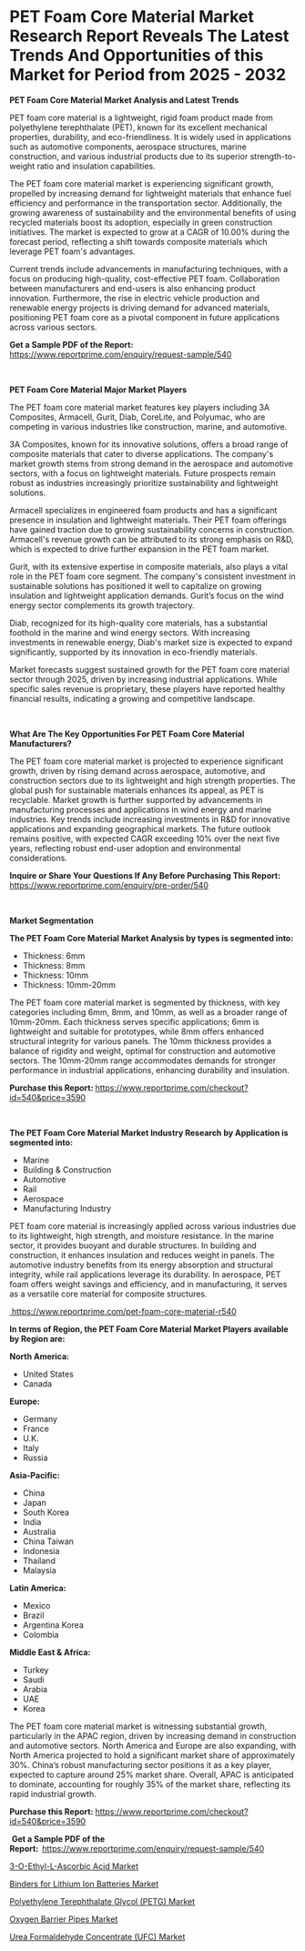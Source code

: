 <p><h1>PET Foam Core Material Market Research Report Reveals The Latest Trends And Opportunities of this Market for Period from 2025 - 2032</h1></p><p><strong>PET Foam Core Material Market Analysis and Latest Trends</strong></p>
<p><p>PET foam core material is a lightweight, rigid foam product made from polyethylene terephthalate (PET), known for its excellent mechanical properties, durability, and eco-friendliness. It is widely used in applications such as automotive components, aerospace structures, marine construction, and various industrial products due to its superior strength-to-weight ratio and insulation capabilities.</p><p>The PET foam core material market is experiencing significant growth, propelled by increasing demand for lightweight materials that enhance fuel efficiency and performance in the transportation sector. Additionally, the growing awareness of sustainability and the environmental benefits of using recycled materials boost its adoption, especially in green construction initiatives. The market is expected to grow at a CAGR of 10.00% during the forecast period, reflecting a shift towards composite materials which leverage PET foam's advantages.</p><p>Current trends include advancements in manufacturing techniques, with a focus on producing high-quality, cost-effective PET foam. Collaboration between manufacturers and end-users is also enhancing product innovation. Furthermore, the rise in electric vehicle production and renewable energy projects is driving demand for advanced materials, positioning PET foam core as a pivotal component in future applications across various sectors.</p></p>
<p><strong>Get a Sample PDF of the Report:&nbsp;</strong> <a href="https://www.reportprime.com/enquiry/request-sample/540?utm_campaign=1845&utm_medium=2&utm_source=Github&utm_content=ia&utm_term=18032025&utm_id=pet-foam-core-material">https://www.reportprime.com/enquiry/request-sample/540</a></p>
<p>&nbsp;</p>
<p><strong>PET Foam Core Material Major Market Players</strong></p>
<p><p>The PET foam core material market features key players including 3A Composites, Armacell, Gurit, Diab, CoreLite, and Polyumac, who are competing in various industries like construction, marine, and automotive.</p><p>3A Composites, known for its innovative solutions, offers a broad range of composite materials that cater to diverse applications. The company's market growth stems from strong demand in the aerospace and automotive sectors, with a focus on lightweight materials. Future prospects remain robust as industries increasingly prioritize sustainability and lightweight solutions.</p><p>Armacell specializes in engineered foam products and has a significant presence in insulation and lightweight materials. Their PET foam offerings have gained traction due to growing sustainability concerns in construction. Armacell's revenue growth can be attributed to its strong emphasis on R&D, which is expected to drive further expansion in the PET foam market.</p><p>Gurit, with its extensive expertise in composite materials, also plays a vital role in the PET foam core segment. The company's consistent investment in sustainable solutions has positioned it well to capitalize on growing insulation and lightweight application demands. Gurit’s focus on the wind energy sector complements its growth trajectory.</p><p>Diab, recognized for its high-quality core materials, has a substantial foothold in the marine and wind energy sectors. With increasing investments in renewable energy, Diab's market size is expected to expand significantly, supported by its innovation in eco-friendly materials.</p><p>Market forecasts suggest sustained growth for the PET foam core material sector through 2025, driven by increasing industrial applications. While specific sales revenue is proprietary, these players have reported healthy financial results, indicating a growing and competitive landscape.</p></p>
<p>&nbsp;</p>
<p><strong>What Are The Key Opportunities For PET Foam Core Material Manufacturers?</strong></p>
<p><p>The PET foam core material market is projected to experience significant growth, driven by rising demand across aerospace, automotive, and construction sectors due to its lightweight and high strength properties. The global push for sustainable materials enhances its appeal, as PET is recyclable. Market growth is further supported by advancements in manufacturing processes and applications in wind energy and marine industries. Key trends include increasing investments in R&D for innovative applications and expanding geographical markets. The future outlook remains positive, with expected CAGR exceeding 10% over the next five years, reflecting robust end-user adoption and environmental considerations.</p></p>
<p><strong>Inquire or Share Your Questions If Any Before Purchasing This Report:</strong> <a href="https://www.reportprime.com/enquiry/pre-order/540?utm_campaign=1845&utm_medium=2&utm_source=Github&utm_content=ia&utm_term=18032025&utm_id=pet-foam-core-material">https://www.reportprime.com/enquiry/pre-order/540</a></p>
<p>&nbsp;</p>
<p><strong>Market Segmentation</strong></p>
<p><strong>The PET Foam Core Material Market Analysis by types is segmented into:</strong></p>
<p><ul><li>Thickness: 6mm</li><li>Thickness: 8mm</li><li>Thickness: 10mm</li><li>Thickness: 10mm-20mm</li></ul></p>
<p><p>The PET foam core material market is segmented by thickness, with key categories including 6mm, 8mm, and 10mm, as well as a broader range of 10mm-20mm. Each thickness serves specific applications; 6mm is lightweight and suitable for prototypes, while 8mm offers enhanced structural integrity for various panels. The 10mm thickness provides a balance of rigidity and weight, optimal for construction and automotive sectors. The 10mm-20mm range accommodates demands for stronger performance in industrial applications, enhancing durability and insulation.</p></p>
<p><strong>Purchase this Report:&nbsp;</strong><a href="https://www.reportprime.com/checkout?id=540&price=3590&utm_campaign=1845&utm_medium=2&utm_source=Github&utm_content=ia&utm_term=18032025&utm_id=pet-foam-core-material">https://www.reportprime.com/checkout?id=540&price=3590</a></p>
<p>&nbsp;</p>
<p><strong>The PET Foam Core Material Market Industry Research by Application is segmented into:</strong></p>
<p><ul><li>Marine</li><li>Building & Construction</li><li>Automotive</li><li>Rail</li><li>Aerospace</li><li>Manufacturing Industry</li></ul></p>
<p><p>PET foam core material is increasingly applied across various industries due to its lightweight, high strength, and moisture resistance. In the marine sector, it provides buoyant and durable structures. In building and construction, it enhances insulation and reduces weight in panels. The automotive industry benefits from its energy absorption and structural integrity, while rail applications leverage its durability. In aerospace, PET foam offers weight savings and efficiency, and in manufacturing, it serves as a versatile core material for composite structures.</p></p>
<p><a href="https://www.reportprime.com/pet-foam-core-material-r540?utm_campaign=1845&utm_medium=2&utm_source=Github&utm_content=ia&utm_term=18032025&utm_id=pet-foam-core-material">&nbsp;https://www.reportprime.com/pet-foam-core-material-r540</a></p>
<p><strong>In terms of Region, the PET Foam Core Material Market Players available by Region are:</strong></p>
<p>
    <p> <strong> North America: </strong>
        <ul>
            <li>United States</li>
            <li>Canada</li>
        </ul>
        </p> 
    <p> <strong> Europe: </strong>
        <ul>
            <li>Germany</li>
            <li>France</li>
            <li>U.K.</li>
            <li>Italy</li>
            <li>Russia</li>
        </ul>
        </p> 
    <p> <strong> Asia-Pacific: </strong>
        <ul>
            <li>China</li>
            <li>Japan</li>
            <li>South Korea</li>
            <li>India</li>
            <li>Australia</li>
            <li>China Taiwan</li>
            <li>Indonesia</li>
            <li>Thailand</li>
            <li>Malaysia</li>
        </ul>
        </p> 
    <p> <strong> Latin America: </strong>
        <ul>
            <li>Mexico</li>
            <li>Brazil</li>
            <li>Argentina Korea</li>
            <li>Colombia</li>
        </ul>
        </p> 
    <p> <strong> Middle East & Africa: </strong>
        <ul>
            <li>Turkey</li>
            <li>Saudi</li>
            <li>Arabia</li>
            <li>UAE</li>
            <li>Korea</li>
        </ul>
    </p>
    </p>
<p><p>The PET foam core material market is witnessing substantial growth, particularly in the APAC region, driven by increasing demand in construction and automotive sectors. North America and Europe are also expanding, with North America projected to hold a significant market share of approximately 30%. China’s robust manufacturing sector positions it as a key player, expected to capture around 25% market share. Overall, APAC is anticipated to dominate, accounting for roughly 35% of the market share, reflecting its rapid industrial growth.</p></p>
<p><strong>Purchase this Report: </strong><a href="https://www.reportprime.com/checkout?id=540&price=3590&utm_campaign=1845&utm_medium=2&utm_source=Github&utm_content=ia&utm_term=18032025&utm_id=pet-foam-core-material">https://www.reportprime.com/checkout?id=540&price=3590</a></p>
<p>&nbsp;<strong>Get a Sample PDF of the Report:&nbsp;&nbsp;</strong><a href="https://www.reportprime.com/enquiry/request-sample/540?utm_campaign=1845&utm_medium=2&utm_source=Github&utm_content=ia&utm_term=18032025&utm_id=pet-foam-core-material">https://www.reportprime.com/enquiry/request-sample/540</a></p>
<p><strong></strong></p>
<p><p><a href="https://github.com/foustzelmsdv/Market-Research-Report-List-1/blob/main/3-o-ethyl-l-ascorbic-acid-market.md?utm_campaign=1845&utm_medium=2&utm_source=Github&utm_content=ia&utm_term=18032025&utm_id=pet-foam-core-material">3-O-Ethyl-L-Ascorbic Acid Market</a></p><p><a href="https://github.com/dickstoscopg/Market-Research-Report-List-1/blob/main/binders-for-lithium-ion-batteries-market.md?utm_campaign=1845&utm_medium=2&utm_source=Github&utm_content=ia&utm_term=18032025&utm_id=pet-foam-core-material">Binders for Lithium Ion Batteries Market</a></p><p><a href="https://github.com/ceranamaduvq/Market-Research-Report-List-1/blob/main/polyethylene-terephthalate-glycol-petg-market.md?utm_campaign=1845&utm_medium=2&utm_source=Github&utm_content=ia&utm_term=18032025&utm_id=pet-foam-core-material">Polyethylene Terephthalate Glycol (PETG) Market</a></p><p><a href="https://github.com/geresalgieaz/Market-Research-Report-List-1/blob/main/oxygen-barrier-pipes-market.md?utm_campaign=1845&utm_medium=2&utm_source=Github&utm_content=ia&utm_term=18032025&utm_id=pet-foam-core-material">Oxygen Barrier Pipes Market</a></p><p><a href="https://github.com/sibellanikmn/Market-Research-Report-List-1/blob/main/urea-formaldehyde-concentrate-ufc-market.md?utm_campaign=1845&utm_medium=2&utm_source=Github&utm_content=ia&utm_term=18032025&utm_id=pet-foam-core-material">Urea Formaldehyde Concentrate (UFC) Market</a></p></p>